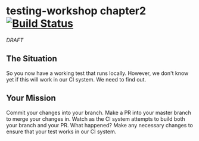 # testing-workshop chapter2 [![Build Status](https://api.travis-ci.org/the-james-burton/testing-workshop.svg?branch=chapter2)](https://travis-ci.org/the-james-burton/testing-workshop)

*DRAFT*

## The Situation

So you now have a working test that runs locally. However, we don't know yet if this will work in our CI system. We need to find out.

## Your Mission

Commit your changes into your branch. Make a PR into your master branch to merge your changes in. Watch as the CI system attempts to build both your branch and your PR. What happened? Make any necessary changes to ensure that your test works in our CI system.